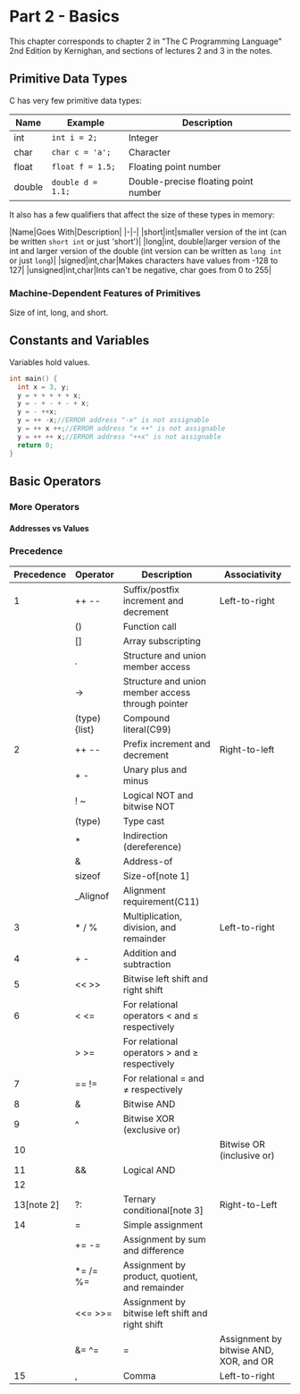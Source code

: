 # Part 2 - Basics
This chapter corresponds to chapter 2 in "The C Programming Language" 2nd Edition by Kernighan, and sections of lectures 2 and 3 in the notes.

## Primitive Data Types
C has very few primitive data types:

|Name|Example|Description|
|-|-|-|
|int|`int i = 2;`|Integer|
|char|`char c = 'a';`|Character|
|float|`float f = 1.5;`|Floating point number|
|double|`double d = 1.1;`|Double-precise floating point number|

It also has a few qualifiers that affect the size of these types in memory:

|Name|Goes With|Description|
|-|-|
|short|int|smaller version of the int (can be written `short int` or just 'short')|
|long|int, double|larger version of the int and larger version of the double (int version can be written as `long int` or just `long`)|
|signed|int,char|Makes characters have values from -128 to 127|
|unsigned|int,char|Ints can't be negative, char goes from 0 to 255|


### Machine-Dependent Features of Primitives
Size of int, long, and short.

## Constants and Variables
Variables hold values.

```C
int main() {
  int x = 3, y;
  y = + + + + + x;
  y = - + - + - + x;
  y = - ++x;
  y = ++ -x;//ERROR address "-x" is not assignable
  y = ++ x ++;//ERROR address "x ++" is not assignable
  y = ++ ++ x;//ERROR address "++x" is not assignable
  return 0;
}
```

## Basic Operators



### More Operators

#### Addresses vs Values

### Precedence

|Precedence|Operator|Description|Associativity|
|-|-|-|-|
|1|++ --|Suffix/postfix increment and decrement|Left-to-right|
||()|Function call|
||[]|Array subscripting|
||.|Structure and union member access|
||->|Structure and union member access through pointer|
||(type){list}|Compound literal(C99)|
|2|++ --|Prefix increment and decrement|Right-to-left|
||+ -|Unary plus and minus|
||! ~|Logical NOT and bitwise NOT|
||(type)|Type cast|
||*|Indirection (dereference)|
||&|Address-of|
||sizeof|Size-of[note 1]|
||_Alignof|Alignment requirement(C11)|
|3|* / %|Multiplication, division, and remainder|Left-to-right|
|4|+ -|Addition and subtraction|
|5|<< >>|Bitwise left shift and right shift|
|6|< <=|For relational operators < and ≤ respectively|
||> >=|For relational operators > and ≥ respectively|
|7|== !=|For relational = and ≠ respectively|
|8|&|Bitwise AND|
|9|^|Bitwise XOR (exclusive or)|
|10|||Bitwise OR (inclusive or)|
|11|&&|Logical AND|
|12||||Logical OR|
|13[note 2]|?:|Ternary conditional[note 3]|Right-to-Left|
|14|=|Simple assignment|
||+= -=|Assignment by sum and difference|
||*= /= %=|Assignment by product, quotient, and remainder|
||<<= >>=|Assignment by bitwise left shift and right shift|
||&= ^= |=|Assignment by bitwise AND, XOR, and OR|
|15|,|Comma|Left-to-right|
